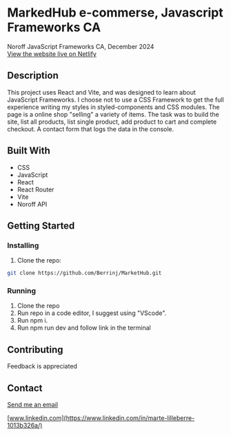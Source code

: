 # MarkedHub e-commerse, Javascript Frameworks CA

Noroff JavaScript Frameworks CA, December 2024<br>
[View the website live on Netlify](https://markethub-ca.netlify.app/)

## Description

This project uses React and Vite, and was designed to learn about JavaScript Frameworks. I choose not to use a CSS Framework to get the full experience writing my styles in styled-components and CSS modules. The page is a online shop "selling" a variety of items. The task was to build the site, list all products, list single product, add product to cart and complete checkout. A contact form that logs the data in the console.

## Built With

- CSS
- JavaScript
- React
- React Router
- Vite
- Noroff API

## Getting Started

### Installing

1. Clone the repo:

```bash
git clone https://github.com/Berrinj/MarketHub.git
```

### Running

1. Clone the repo
2. Run repo in a code editor, I suggest using "VScode".
3. Run npm i.
4. Run npm run dev and follow link in the terminal

## Contributing

Feedback is appreciated

## Contact

[Send me an email](mailto:berremarte@gmail.com)

[www.linkedin.com](https://www.linkedin.com/in/marte-lilleberre-1013b326a/)

